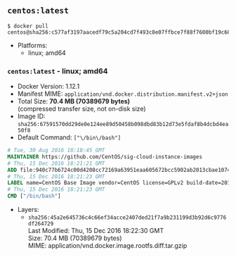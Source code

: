## `centos:latest`

```console
$ docker pull centos@sha256:c577af3197aacedf79c5a204cd7f493c8e07ffbce7f88f7600bf19c688c38799
```

-	Platforms:
	-	linux; amd64

### `centos:latest` - linux; amd64

-	Docker Version: 1.12.1
-	Manifest MIME: `application/vnd.docker.distribution.manifest.v2+json`
-	Total Size: **70.4 MB (70389679 bytes)**  
	(compressed transfer size, not on-disk size)
-	Image ID: `sha256:67591570dd29de0e124ee89d50458b098dbd83b12d73e5fdaf8b4dcbd4ea50f8`
-	Default Command: `["\/bin\/bash"]`

```dockerfile
# Tue, 30 Aug 2016 18:18:45 GMT
MAINTAINER https://github.com/CentOS/sig-cloud-instance-images
# Thu, 15 Dec 2016 18:21:21 GMT
ADD file:940c77b6724c00d4208cc72169a63951eaa605672bcc5902ab2013cbae107434 in / 
# Thu, 15 Dec 2016 18:21:23 GMT
LABEL name=CentOS Base Image vendor=CentOS license=GPLv2 build-date=20161214
# Thu, 15 Dec 2016 18:21:23 GMT
CMD ["/bin/bash"]
```

-	Layers:
	-	`sha256:45a2e645736c4c66ef34acce2407ded21f7a9b231199d3b92d6c9776df264729`  
		Last Modified: Thu, 15 Dec 2016 18:22:30 GMT  
		Size: 70.4 MB (70389679 bytes)  
		MIME: application/vnd.docker.image.rootfs.diff.tar.gzip
